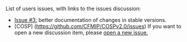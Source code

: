 List of users issues, with links to the issues discussion:
- [Issue #3:](https://github.com/CFMIP/CFMIP.github.io/issues/3) better documentation of changes in stable versions.
- [COSP] (https://github.com/CFMIP/COSPv2.0/issues)
If you want to open a new discussion item, please [open a new issue.](https://github.com/CFMIP/CFMIP.github.io/issues)

